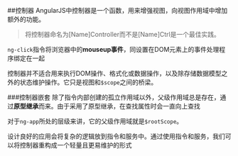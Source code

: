 ##控制器
AngularJS中控制器是一个函数，用来增强视图，向视图作用域中增加额外的功能。

> 将控制器命名为[Name]Controller而不是[Name]Ctrl是一个最佳实践。

`ng-click`指令将浏览器中的**mouseup事件**，同设置在DOM元素上的事件处理程序绑定在一起

控制器并不适合用来执行DOM操作、格式化或数据操作，以及除存储数据模型之外的状态维护操作。它只是视图和`$scope`之间的桥梁。

###控制器嵌套
除了指令内部创建的孤立作用域以外，父级作用域总是存在，通过**原型继承**而来。由于采用了原型继承，在查找属性时会一直向上查找

对于`ng-app`所处的层级来讲，它的父级作用域就是`$rootScope`。

设计良好的应用会将复杂的逻辑放到指令和服务中。通过使用指令和服务，我们可以将控制器重构成一个轻量且更易维护的形式